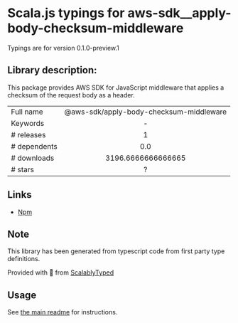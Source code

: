 
# Scala.js typings for aws-sdk__apply-body-checksum-middleware

Typings are for version 0.1.0-preview.1

## Library description:
This package provides AWS SDK for JavaScript middleware that applies a checksum of the request body as a header.

|                    |                 |
| ------------------ | :-------------: |
| Full name          | @aws-sdk/apply-body-checksum-middleware |
| Keywords           | - |
| # releases         | 1 |
| # dependents       | 0.0 |
| # downloads        | 3196.6666666666665 |
| # stars            | ? |

## Links
- [Npm](https://www.npmjs.com/package/%40aws-sdk%2Fapply-body-checksum-middleware)
    


## Note
This library has been generated from typescript code from first party type definitions.

Provided with :purple_heart: from [ScalablyTyped](https://github.com/oyvindberg/ScalablyTyped)

## Usage
See [the main readme](../../readme.md) for instructions.


